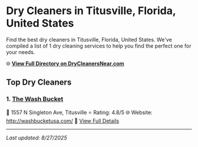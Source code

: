 # Dry Cleaners in Titusville, Florida, United States

Find the best dry cleaners in Titusville, Florida, United States. We've compiled a list of 1 dry cleaning services to help you find the perfect one for your needs.

🌐 **[View Full Directory on DryCleanersNear.com](https://drycleanersnear.com/city/US/Florida/Titusville)**

## Top Dry Cleaners

### 1. [The Wash Bucket](https://drycleanersnear.com/dryCleaner/68858839aef64230e206ae96/the-wash-bucket)
📍 1557 N Singleton Ave, Titusville
⭐ Rating: 4.8/5
🌐 Website: http://washbucketusa.com/
🔗 [View Full Details](https://drycleanersnear.com/dryCleaner/68858839aef64230e206ae96/the-wash-bucket)


---

*Last updated: 8/27/2025*
